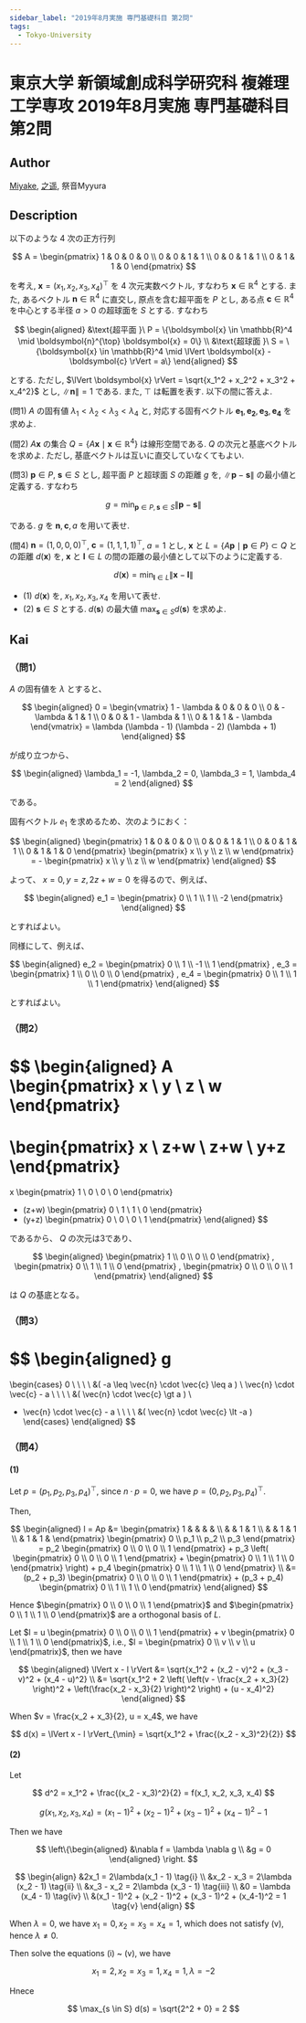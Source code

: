 ```yaml
---
sidebar_label: "2019年8月実施 専門基礎科目 第2問"
tags:
  - Tokyo-University
---
```

# 東京大学 新領域創成科学研究科 複雑理工学専攻 2019年8月実施 専門基礎科目 第2問

## **Author**
[Miyake](https://miyake.github.io/exams/index.html), [之遥](https://www.zhihu.com/people/zhao-yue-70-84), 祭音Myyura

## **Description**
以下のような 4 次の正方行列

$$
A = \begin{pmatrix}
1 & 0 & 0 & 0 \\
0 & 0 & 1 & 1 \\
0 & 0 & 1 & 1 \\
0 & 1 & 1 & 0
\end{pmatrix}
$$

を考え, $\boldsymbol{x} = (x_1, x_2, x_3, x_4)^{\top}$ を 4 次元実数ベクトル, すなわち $\boldsymbol{x} \in \mathbb{R}^4$ とする.
また, あるベクトル $\boldsymbol{n} \in \mathbb{R}^4$ に直交し, 原点を含む超平面を $P$ とし, ある点 $\boldsymbol{c} \in \mathbb{R}^4$ を中心とする半径 $a > 0$ の超球面を $S$ とする.
すなわち

$$
\begin{aligned}
  &\text{超平面 }\  P = \{\boldsymbol{x} \in \mathbb{R}^4 \mid \boldsymbol{n}^{\top} \boldsymbol{x} = 0\} \\
  &\text{超球面 }\  S = \{\boldsymbol{x} \in \mathbb{R}^4 \mid \lVert \boldsymbol{x} - \boldsymbol{c} \rVert = a\}
\end{aligned}
$$

とする. ただし, $\lVert \boldsymbol{x} \rVert = \sqrt{x_1^2 + x_2^2 + x_3^2 + x_4^2}$ とし, $\lVert \boldsymbol{n} \rVert = 1$ である.
また, $\top$ は転置を表す. 以下の間に答えよ.

(問1) $A$ の固有値 $\lambda_1 < \lambda_2 < \lambda_3 < \lambda_4$ と, 対応する固有ベクトル $\boldsymbol{e_1}, \boldsymbol{e_2}, \boldsymbol{e_3}, \boldsymbol{e_4}$ を求めよ.

(間2) $A \boldsymbol{x}$ の集合 $Q = \{A \boldsymbol{x} \mid \boldsymbol{x} \in \mathbb{R}^4\}$ は線形空間である.
$Q$ の次元と基底ベクトルを求めよ.
ただし, 基底ベクトルは互いに直交していなくてもよい.

(問3) $\boldsymbol{p} \in P$, $\boldsymbol{s} \in S$ とし, 超平面 $P$ と超球面 $S$ の距離 $g$ を, $\lVert \boldsymbol{p} - \boldsymbol{s} \rVert$ の最小値と定義する. すなわち

$$
g = \min_{\boldsymbol{p} \in P, \boldsymbol{s} \in S} \lVert \boldsymbol{p} - \boldsymbol{s} \rVert
$$

である. $g$ を $\boldsymbol{n}, \boldsymbol{c}, a$ を用いて表せ.


(間4) $\boldsymbol{n} = (1, 0, 0, 0)^{\top}$, $\boldsymbol{c} = (1, 1, 1, 1)^{\top}$, $a=1$ とし, $\boldsymbol{x}$ と $L=\{A \boldsymbol{p} \mid \boldsymbol{p} \in P\} \subset Q$ との距離 $d(\boldsymbol{x})$ を, $\boldsymbol{x}$ と $\boldsymbol{l} \in L$ の間の距離の最小値として以下のように定義する.

$$
d(\boldsymbol{x}) = \min_{\boldsymbol{l} \in L} \lVert \boldsymbol{x} - \boldsymbol{l} \rVert
$$

- (1) $d(\boldsymbol{x})$ を, $x_1, x_2, x_3, x_4$ を用いて表せ.
- (2) $\boldsymbol{s} \in S$ とする. $d(\boldsymbol{s})$ の最大値 $\max_{\boldsymbol{s} \in S} d(\boldsymbol{s})$ を求めよ.


## **Kai**
### （問1）
$A$ の固有値を $\lambda$ とすると、

$$
\begin{aligned}
0 =
\begin{vmatrix}
1 - \lambda & 0 & 0 & 0 \\
0 & - \lambda & 1 & 1 \\
0 & 0 & 1 - \lambda & 1 \\
0 & 1 & 1 & - \lambda
\end{vmatrix}
= \lambda (\lambda - 1) (\lambda - 2) (\lambda + 1)
\end{aligned}
$$

が成り立つから、

$$
\begin{aligned}
\lambda_1 = -1,
\lambda_2 = 0,
\lambda_3 = 1,
\lambda_4 = 2
\end{aligned}
$$

である。

固有ベクトル $e_1$ を求めるため、次のようにおく：

$$
\begin{aligned}
\begin{pmatrix}
1 & 0 & 0 & 0 \\
0 & 0 & 1 & 1 \\
0 & 0 & 1 & 1 \\
0 & 1 & 1 & 0
\end{pmatrix}
\begin{pmatrix} x \\ y \\ z \\ w \end{pmatrix}
= -
\begin{pmatrix} x \\ y \\ z \\ w \end{pmatrix}
\end{aligned}
$$

よって、 $x=0, y=z, 2z+w=0$ を得るので、例えば、

$$
\begin{aligned}
e_1 =
\begin{pmatrix} 0 \\ 1 \\ 1 \\ -2 \end{pmatrix}
\end{aligned}
$$

とすればよい。

同様にして、例えば、

$$
\begin{aligned}
e_2 = \begin{pmatrix} 0 \\ 1 \\ -1 \\ 1 \end{pmatrix}
,
e_3 = \begin{pmatrix} 1 \\ 0 \\ 0 \\ 0 \end{pmatrix}
,
e_4 = \begin{pmatrix} 0 \\ 1 \\ 1 \\ 1 \end{pmatrix}
\end{aligned}
$$

とすればよい。

### （問2）

$$
\begin{aligned}
A \begin{pmatrix} x \\ y \\ z \\ w \end{pmatrix}
=
\begin{pmatrix} x \\ z+w \\ z+w \\ y+z \end{pmatrix}
=
x \begin{pmatrix} 1 \\ 0 \\ 0 \\ 0 \end{pmatrix}
+ (z+w) \begin{pmatrix} 0 \\ 1 \\ 1 \\ 0 \end{pmatrix}
+ (y+z) \begin{pmatrix} 0 \\ 0 \\ 0 \\ 1 \end{pmatrix}
\end{aligned}
$$

であるから、 $Q$ の次元は3であり、

$$
\begin{aligned}
\begin{pmatrix} 1 \\ 0 \\ 0 \\ 0 \end{pmatrix}
,
\begin{pmatrix} 0 \\ 1 \\ 1 \\ 0 \end{pmatrix}
,
\begin{pmatrix} 0 \\ 0 \\ 0 \\ 1 \end{pmatrix}
\end{aligned}
$$

は $Q$ の基底となる。

### （問3）

$$
\begin{aligned}
g
=
\begin{cases}
0 \ \ \ \ &( -a \leq \vec{n} \cdot \vec{c} \leq a )
\\
\vec{n} \cdot \vec{c} - a \ \ \ \ &( \vec{n} \cdot \vec{c} \gt a )
\\
- \vec{n} \cdot \vec{c} - a \ \ \ \ &( \vec{n} \cdot \vec{c} \lt -a )
\end{cases}
\end{aligned}
$$

### （問4）
#### (1)
Let $p = (p_1, p_2, p_3, p_4)^{\top}$, since $n \cdot p = 0$, we have $p = (0, p_2, p_3, p_4)^{\top}$.

Then,

$$
\begin{aligned}
  l = Ap &= \begin{pmatrix}
    1 & & & & \\
    & & 1 & 1 \\
    & & 1 & 1 \\
    & 1 & 1 &
  \end{pmatrix}
  \begin{pmatrix}
    0 \\
    p_1 \\
    p_2 \\
    p_3 
  \end{pmatrix} = p_2 \begin{pmatrix}
    0 \\ 0 \\ 0 \\ 1
  \end{pmatrix} + p_3 \left( \begin{pmatrix}
    0 \\ 0 \\ 0 \\ 1
  \end{pmatrix} + \begin{pmatrix}
    0 \\ 1 \\ 1 \\ 0
  \end{pmatrix} \right) + p_4 \begin{pmatrix}
    0 \\ 1 \\ 1 \\ 0
  \end{pmatrix} \\
  &= (p_2 + p_3) \begin{pmatrix}
    0 \\ 0 \\ 0 \\ 1
  \end{pmatrix} + (p_3 + p_4) \begin{pmatrix} 0 \\ 1 \\ 1 \\ 0 \end{pmatrix}
\end{aligned}
$$

Hence $\begin{pmatrix}
  0 \\ 0 \\ 0 \\ 1
\end{pmatrix}$ and $\begin{pmatrix}
  0 \\ 1 \\ 1 \\ 0
\end{pmatrix}$ are a orthogonal basis of $L$.

Let $l = u \begin{pmatrix} 0 \\ 0 \\ 0 \\ 1 \end{pmatrix} + v \begin{pmatrix} 0 \\ 1 \\ 1 \\ 0 \end{pmatrix}$, i.e., $l = \begin{pmatrix} 0 \\ v \\ v \\ u \end{pmatrix}$, then we have

$$
\begin{aligned}
  \lVert x - l \rVert &= \sqrt{x_1^2 + (x_2 - v)^2 + (x_3 - v)^2 + (x_4 - u)^2} \\
  &= \sqrt{x_1^2 + 2 \left( \left(v - \frac{x_2 + x_3}{2} \right)^2 + \left(\frac{x_2 - x_3}{2} \right)^2 \right) + (u - x_4)^2}
\end{aligned}
$$

When $v = \frac{x_2 + x_3}{2}, u = x_4$, we have

$$
d(x) = \lVert x - l \rVert_{\min} = \sqrt{x_1^2 + \frac{(x_2 - x_3)^2}{2}}
$$

#### (2)
Let

$$
d^2 = x_1^2 + \frac{(x_2 - x_3)^2}{2} = f(x_1, x_2, x_3, x_4)
$$

$$
g(x_1, x_2, x_3, x_4) = (x_1 - 1)^2 + (x_2 - 1)^2 + (x_3 - 1)^2 + (x_4-1)^2 - 1
$$

Then we have

$$
\left\{\begin{aligned}
  &\nabla f = \lambda \nabla g \\
  &g = 0
\end{aligned} \right.
$$

$$
\begin{align}
  &2x_1 = 2\lambda(x_1 - 1)  \tag{i} \\
  &x_2 - x_3 = 2\lambda (x_2 - 1)  \tag{ii} \\
  &x_3 - x_2 = 2\lambda (x_3 - 1) \tag{iii} \\
  &0 = \lambda (x_4 - 1) \tag{iv} \\
  &(x_1 - 1)^2 + (x_2 - 1)^2 + (x_3 - 1)^2 + (x_4-1)^2 = 1 \tag{v}
\end{align}
$$

When $\lambda = 0$, we have $x_1 = 0, x_2 = x_3 = x_4 = 1$, which does not satisfy (v), hence $\lambda \neq 0$.

Then solve the equations (i) ~ (v), we have

$$
x_1 = 2, x_2 = x_3 = 1, x_4 = 1, \lambda = -2
$$

Hnece

$$
\max_{s \in S} d(s) = \sqrt{2^2 + 0} = 2
$$